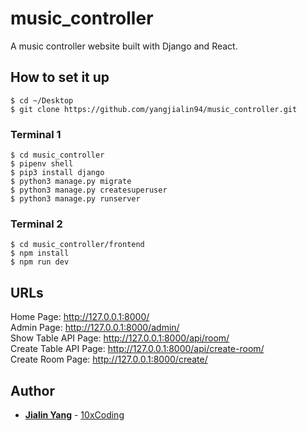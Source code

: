 # music_controller

A music controller website built with Django and React.

## How to set it up

```
$ cd ~/Desktop
$ git clone https://github.com/yangjialin94/music_controller.git
```

### Terminal 1

```
$ cd music_controller
$ pipenv shell
$ pip3 install django
$ python3 manage.py migrate
$ python3 manage.py createsuperuser
$ python3 manage.py runserver
```

### Terminal 2

```
$ cd music_controller/frontend
$ npm install
$ npm run dev
```

## URLs

Home Page: http://127.0.0.1:8000/  
Admin Page: http://127.0.0.1:8000/admin/  
Show Table API Page: http://127.0.0.1:8000/api/room/  
Create Table API Page: http://127.0.0.1:8000/api/create-room/  
Create Room Page: http://127.0.0.1:8000/create/

## Author

- **[Jialin Yang](https://github.com/yangjialin94)** - [10xCoding](10xcoding.com)

